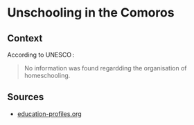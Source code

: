 # Unschooling in the Comoros

## Context

According to UNESCO :

> No information was found regardding the organisation of homeschooling.

## Sources

* [education-profiles.org](https://education-profiles.org/fr/afrique-sub-saharienne/comores/~acteurs-non-etatiques-dans-leducation)

